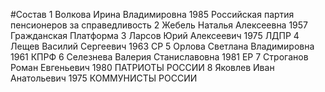 #Состав
1 Волкова Ирина Владимировна 1985 Российская партия пенсионеров за справедливость
2 Жебель Наталья Алексеевна 1957 Гражданская Платформа
3 Ларсов Юрий Алексеевич 1975 ЛДПР
4 Лещев Василий Сергеевич 1963 СР
5 Орлова Светлана Владимировна 1961 КПРФ
6 Селезнева Валерия Станиславовна 1981 ЕР
7 Строганов Роман Евгеньевич 1980 ПАТРИОТЫ РОССИИ
8 Яковлев Иван Анатольевич 1975 КОММУНИСТЫ РОССИИ
